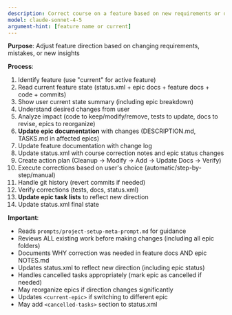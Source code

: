 ```yaml
---
description: Correct course on a feature based on new requirements or direction changes
model: claude-sonnet-4-5
argument-hint: [feature name or current]
---
```


**Purpose**: Adjust feature direction based on changing requirements, mistakes, or new insights

**Process**:

1. Identify feature (use "current" for active feature)
2. Read current feature state (status.xml + epic docs + feature docs + code + commits)
3. Show user current state summary (including epic breakdown)
4. Understand desired changes from user
5. Analyze impact (code to keep/modify/remove, tests to update, docs to revise, epics to reorganize)
6. **Update epic documentation** with changes (DESCRIPTION.md, TASKS.md in affected epics)
7. Update feature documentation with change log
8. Update status.xml with course correction notes and epic status changes
9. Create action plan (Cleanup → Modify → Add → Update Docs → Verify)
10. Execute corrections based on user's choice (automatic/step-by-step/manual)
11. Handle git history (revert commits if needed)
12. Verify corrections (tests, docs, status.xml)
13. **Update epic task lists** to reflect new direction
14. Update status.xml final state

**Important**:

- Reads `prompts/project-setup-meta-prompt.md` for guidance
- Reviews ALL existing work before making changes (including all epic folders)
- Documents WHY correction was needed in feature docs AND epic NOTES.md
- Updates status.xml to reflect new direction (including epic status)
- Handles cancelled tasks appropriately (mark epic as cancelled if needed)
- May reorganize epics if direction changes significantly
- Updates `<current-epic>` if switching to different epic
- May add `<cancelled-tasks>` section to status.xml
